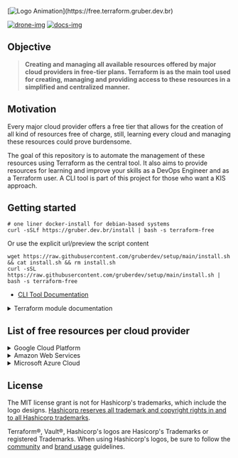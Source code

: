 [![Logo Animation](https://readme-typing-svg.herokuapp.com?font=Major+Mono+Display&color=00E7F7&size=40&vCenter=true&width=800&height=200&lines=tf-free;cloud+for+free.)](https://free.terraform.gruber.dev.br)

<a href='https://drone.gruber.dev.br/gruberdev/tf-free' target='_blank'>![drone-img]</a>
<a href='https://free.terraform.gruber.dev.br' target='_blank'>![docs-img]</a>

## Objective

> **Creating and managing all available resources offered by major cloud providers in free-tier plans. Terraform is as the main tool used for creating, managing and providing access to these resources in a simplified and centralized manner.**

## Motivation

Every major cloud provider offers a free tier that allows for the creation of all kind of resources free of charge, still, learning every cloud and managing these resources could prove burdensome.

The goal of this repository is to automate the management of these resources using Terraform as the central tool. It also aims to provide resources for learning and improve your skills as a DevOps Engineer and as a Terraform user. A CLI tool is part of this project for those who want a KIS approach.

## Getting started

```
# one liner docker-install for debian-based systems
curl -sSLf https://gruber.dev.br/install | bash -s terraform-free
```

Or use the explicit url/preview the script content

```
wget https://raw.githubusercontent.com/gruberdev/setup/main/install.sh && cat install.sh && rm install.sh
curl -sSL https://raw.githubusercontent.com/gruberdev/setup/main/install.sh | bash -s terraform-free
```

- [CLI Tool Documentation][tf-free-docs-cli]

<details>
  <summary>
  Terraform module documentation
  </summary>

---

<!-- BEGIN_TF_DOCS -->

### Modules

| Name                    | Source                         | Version |
| ----------------------- | ------------------------------ | ------- |
| aws                     | ./modules/aws                  |         |
| google_cloud            | ./modules/gcp                  |         |
| terraform_state_backend | cloudposse/tfstate-backend/aws |         |

### Inputs

| Name               | Description                                                                                                                                                                  | Type     | Default         |
| ------------------ | ---------------------------------------------------------------------------------------------------------------------------------------------------------------------------- | -------- | --------------- |
| aws_account_id     | Your static IP network resource name on GCP. [GCP's Official documentation on naming resources][https://cloud.google.com/compute/docs/naming-resources#resource-name-format] | `string` | n/a             |
| aws_account_key    | Your static IP network resource name on GCP. [GCP's Official documentation on naming resources][https://cloud.google.com/compute/docs/naming-resources#resource-name-format] | `string` | n/a             |
| aws_default_region | Your static IP network resource name on GCP. [GCP's Official documentation on naming resources][https://cloud.google.com/compute/docs/naming-resources#resource-name-format] | `string` | `"us-west-2"`   |
| gcp_instance_name  | Your static IP network resource name on GCP. [GCP's Official documentation on naming resources][https://cloud.google.com/compute/docs/naming-resources#resource-name-format] | `string` | `"gcp-machine"` |
| gcp_project_id     | Your static IP network resource name on GCP. [GCP's Official documentation on naming resources][https://cloud.google.com/compute/docs/naming-resources#resource-name-format] | `string` | `""`            |
| gcp_project_region | Your static IP network resource name on GCP. [GCP's Official documentation on naming resources][https://cloud.google.com/compute/docs/naming-resources#resource-name-format] | `string` | `"us-west1"`    |

### Outputs

| Name                   | Description                                                          |
| ---------------------- | -------------------------------------------------------------------- |
| aws_ec2_ipv6_addresses | List of assigned IPv6 addresses of instances                         |
| aws_ec2_password_data  | List of Base-64 encoded encrypted password data for the instance     |
| aws_ec2_private_ip     | List of private IP addresses assigned to the instances               |
| aws_ec2_public_ip      | List of public IP addresses assigned to the instances, if applicable |
| gcp_public_ip          | n/a                                                                  |

<!-- END_TF_DOCS -->

</details>

## List of free resources per cloud provider

<details>

  <summary>
   Google Cloud Platform
  </summary>

---

## GCP Available Resources

- **1x** [Virtual Private Cloud (VPC)][gcp-vpc-info]
  - **1x** [Firewall][gcp-firewall-info] attached to the VPC
  - **1x** [Google Compute Engine][gcp-compute-info] `f1-micro` [(1 shared vCPU - 0.2 dedicatd vCPU][gcp-shared-vcpus] - and 0.6GB of Memory) attached to the `VPC`
- **1x** 5GB of [regional storage][gcp-regional-storage] on [Cloud Storage][gcp-cloud-storage]
- **1x** 1GB of storage in a [Firestore NoSQL Database][gcp-firestore-storage]

More information at the [provider's documentation page][tf-free-gcp-resources].

---

</details>

<details>

  <summary>
   Amazon Web Services
  </summary>

---

### AWS Available Resources

- **2x** [Virtual Private Cloud (VPC)][aws-vpc-info]
  - **2x** [Sub-network][aws-sub-info] attached to the VPC
  - **2x** [Internet Gateway (IGW)][aws-igw-info] to provide access to the VPC
- **1x** [Route Table][aws-route-info] integrating all `VPC`, `Subnet` and the `Internet Gateway (IGW)`
- **1x** [EC2 Instance][aws-ec2-info] attached to the `Subnet`
- **1x** [Relational Database (RDS)][aws-rds-info] of your choice [e.g. MySQL, PostgreSQL]
- **1x** [S3 Storage Bucket][aws-s3-info] inside `Subnet`, configured to store the Terraform's backend state
- **1x** [DynamoDB Database][aws-dynamodb-info], mainly used for preventing that running multiple instances of this Terraform chart corrupt each other.

More information at the [provider's documentation page][tf-free-aws-resources].

---

</details>
<details>

  <summary>
   Microsoft Azure Cloud
  </summary>

---

### Available Resources

1

- [Free resources homepage][]

---

</details>

## License

The MIT license grant is not for Hashicorp's trademarks, which include the logo designs. [Hashicorp reserves all trademark and copyright rights in and to all Hashicorp trademarks][disclaimer].

Terraform®, Vault®, Hashicorp's logos are Hasicorp's Trademarks or registered Trademarks. When using Hashicorp's logos, be sure to follow the [community][guidelines] and [brand usage][brand] guidelines.

<!-- Images URLs -->

[drone-img]: https://img.shields.io/drone/build/gruberdev/tf-free?label=Pipeline%20Status&color=46bac0&labelColor=1F1F1F&logo=Drone&style=flat-square&server=https%3A%2F%2Fdrone.gruber.dev.br
[docs-img]: https://img.shields.io/badge/read%20documentation-online?style=flat-square&logo=zeit&color=black

<!-- Repository links -->

[brand]: https://www.hashicorp.com/brand
[disclaimer]: https://www.hashicorp.com/trademark-policy
[guidelines]: https://www.hashicorp.com/community-guidelines
[free-aws]: https://aws.amazon.com/free/?all-free-tier
[free-gcp]: https://cloud.google.com/free
[free-docs-gcp]: https://cloud.google.com/free/docs/gcp-free-tier
[free-azure]: https://azure.microsoft.com/en-us/free/
[azure-faq]: https://azure.microsoft.com/en-us/free/free-account-faq/
[azure-full-terms]: https://azure.microsoft.com/en-us/offers/ms-azr-0044p/
[aws-faq]: https://aws.amazon.com/free/free-tier-faqs/
[docs-repo-url]: https://github.com/CONNECT-platform/codedoc
[aws-key-info]: https://docs.aws.amazon.com/general/latest/gr/aws-sec-cred-types.html#access-keys-and-secret-access-keys
[aws-key-create]: https://aws.amazon.com/premiumsupport/knowledge-center/create-access-key/
[aws-account-create]: https://aws.amazon.com/premiumsupport/knowledge-center/create-and-activate-aws-account/
[aws-vpc-info]: https://aws.amazon.com/vpc/?vpc-blogs.sort-by=item.additionalFields.createdDate&vpc-blogs.sort-order=desc
[aws-igw-info]: https://docs.aws.amazon.com/vpc/latest/userguide/VPC_Internet_Gateway.html
[aws-ec2-info]: https://aws.amazon.com/ec2/
[aws-s3-info]: https://aws.amazon.com/s3/
[aws-rds-info]: https://aws.amazon.com/rds/
[aws-sub-info]: https://docs.aws.amazon.com/vpc/latest/userguide/working-with-vpcs.html
[aws-tf-provider]: https://registry.terraform.io/providers/hashicorp/aws/latest/
[aws-regions]: https://aws.amazon.com/about-aws/global-infrastructure/
[aws-terms]: https://aws.amazon.com/free/terms/
[aws-prevent-charges]: https://aws.amazon.com/premiumsupport/knowledge-center/free-tier-charges/
[aws-alarms-free]: https://docs.aws.amazon.com/awsaccountbilling/latest/aboutv2/tracking-free-tier-usage.html#free-budget
[aws-sorted-list]: https://aws.amazon.com/free/?all-free-tier.sort-by=item.additionalFields.SortRank&all-free-tier.sort-order=asc&awsf.Free%20Tier%20Types=tier%23always-free%7Ctier%2312monthsfree&awsf.Free%20Tier%20Categories=*all
[aws-dynamodb-info]: https://aws.amazon.com/dynamodb/
[remote-tfstate-url]: https://github.com/cloudposse/terraform-aws-tfstate-backend
[tf-free-docs-cli]: https://free.terraform.gruber.dev.br/docs/setup/installing#cli
[tf-free-gcp-resources]: https://free.terraform.gruber.dev.br/docs/resources/providers/gcp#resources
[tf-free-aws-resources]: https://free.terraform.gruber.dev.br/docs/resources/providers/aws#resources
[guidelines]: https://www.hashicorp.com/community-guidelines
[free-gcp]: https://cloud.google.com/free
[free-docs-gcp]: https://cloud.google.com/free/docs/gcp-free-tier
[free-tier-limits]: https://cloud.google.com/free/docs/gcp-free-tier/#free-tier-usage-limits
[free-tier-restrictions]: https://cloud.google.com/free/docs/gcp-free-tier/#free-tier
[google-free-docs]: https://cloud.google.com/free/docs/gcp-free-tier/
[google-free-landing]: https://cloud.google.com/free
[unique-gcp-docs]: https://cloud.google.com/free/docs/what-makes-google-cloud-platform-different
[why-google]: https://cloud.google.com/why-google-cloud
[gcp-price-list]: https://cloud.google.com/pricing/list
[gcp-comparison-docs]: https://cloud.google.com/free/docs/aws-azure-gcp-service-comparison
[pricing-gcp-calculator]: https://cloud.google.com/products/calculator
[no-free-ip]: https://cloud.google.com/free/docs/gcp-free-tier#always-free-usage-limits
[pricing-egress]: https://cloud.google.com/vpc/network-pricing#internet_egress
[usage-egress-gcp]: https://cloud.google.com/vpc/network-pricing#vpc-pricing
[gcp-compute-info]: https://cloud.google.com/compute/docs
[gcp-shared-vcpus]: https://cloud.google.com/compute/vm-instance-pricing#cpu-bursting
[gcp-cloud-storage]: https://cloud.google.com/storage
[gcp-vpc-info]: https://cloud.google.com/storage
[gcp-firewall-info]: https://cloud.google.com/storage
[gcp-regional-storage]: https://cloud.google.com/storage/docs/storage-classes#legacy
[gcp-firestore-storage]: https://cloud.google.com/firestore/docs
[gcp-regions]: https://cloud.google.com/compute/docs/regions-zones
[brand]: https://www.hashicorp.com/brand
[disclaimer]: https://www.hashicorp.com/trademark-policy
[guidelines]: https://www.hashicorp.com/community-guidelines
[free-aws]: https://aws.amazon.com/free/?all-free-tier
[free-gcp]: https://cloud.google.com/free
[free-docs-gcp]: https://cloud.google.com/free/docs/gcp-free-tier
[free-azure]: https://azure.microsoft.com/en-us/free/
[azure-faq]: https://azure.microsoft.com/en-us/free/free-account-faq/
[azure-full-terms]: https://azure.microsoft.com/en-us/offers/ms-azr-0044p/
[aws-faq]: https://aws.amazon.com/free/free-tier-faqs/
[go-color-url]: https://github.com/fatih/color
[go-releaser-url]: https://github.com/goreleaser/goreleaser
[go-cobra-url]: https://github.com/spf13/cobra
[shell-has-url]: https://github.com/kdabir/has
[go-prompt-url]: https://github.com/c-bata/go-prompt
[go-task-url]: https://github.com/go-task/task
[go-tfexec-url]: https://github.com/hashicorp/terraform-exec
[docs-repo-url]: https://github.com/CONNECT-platform/codedoc
[aws-key-info]: https://docs.aws.amazon.com/general/latest/gr/aws-sec-cred-types.html#access-keys-and-secret-access-keys
[aws-key-create]: https://aws.amazon.com/premiumsupport/knowledge-center/create-access-key/
[aws-account-create]: https://aws.amazon.com/premiumsupport/knowledge-center/create-and-activate-aws-account/
[aws-vpc-info]: https://aws.amazon.com/vpc/?vpc-blogs.sort-by=item.additionalFields.createdDate&vpc-blogs.sort-order=desc
[aws-igw-info]: https://docs.aws.amazon.com/vpc/latest/userguide/VPC_Internet_Gateway.html
[aws-ec2-info]: https://aws.amazon.com/ec2/
[aws-s3-info]: https://aws.amazon.com/s3/
[aws-rds-info]: https://aws.amazon.com/rds/
[aws-route-info]: https://docs.aws.amazon.com/vpc/latest/userguide/VPC_Route_Tables.html
[aws-sub-info]: https://docs.aws.amazon.com/vpc/latest/userguide/working-with-vpcs.html
[aws-tf-provider]: https://registry.terraform.io/providers/hashicorp/aws/latest/
[aws-regions]: https://aws.amazon.com/about-aws/global-infrastructure/
[aws-terms]: https://aws.amazon.com/free/terms/
[aws-prevent-charges]: https://aws.amazon.com/premiumsupport/knowledge-center/free-tier-charges/
[aws-alarms-free]: https://docs.aws.amazon.com/awsaccountbilling/latest/aboutv2/tracking-free-tier-usage.html#free-budget
[aws-sorted-list]: https://aws.amazon.com/free/?all-free-tier.sort-by=item.additionalFields.SortRank&all-free-tier.sort-order=asc&awsf.Free%20Tier%20Types=tier%23always-free%7Ctier%2312monthsfree&awsf.Free%20Tier%20Categories=*all
[aws-dynamodb-info]: https://aws.amazon.com/dynamodb/
[remote-tfstate-url]: https://github.com/cloudposse/terraform-aws-tfstate-backend
